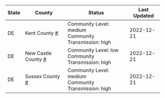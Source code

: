 State | County | Status | Last Updated
--- | --- | --- | --- 
DE | Kent County <a href="#kent_county">#</a> | <a name="kent_county"></a>Community Level: medium<br/>Community Transmission: high | 2022-12-21
DE | New Castle County <a href="#new_castle_county">#</a> | <a name="new_castle_county"></a>Community Level: low<br/>Community Transmission: high | 2022-12-21
DE | Sussex County <a href="#sussex_county">#</a> | <a name="sussex_county"></a>Community Level: medium<br/>Community Transmission: high | 2022-12-21
